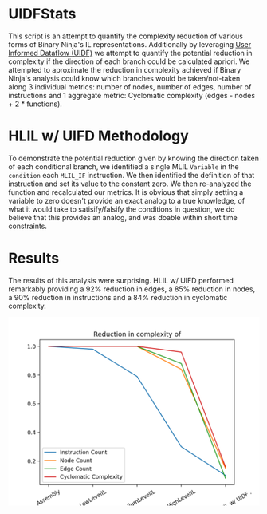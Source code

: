 # UIDFStats

This script is an attempt to quantify the complexity reduction of various forms of Binary Ninja's IL representations. Additionally by leveraging [User Informed Dataflow (UIDF)](https://binary.ninja/2020/09/10/user-informed-dataflow.html) we attempt to quantify the potential reduction in complexity if the direction of each branch could be calculated apriori. We attempted to aproximate the reduction in complexity achieved if Binary Ninja's analysis could know which branches would be taken/not-taken along 3 individual metrics: number of nodes, number of edges, number of instructions and 1 aggregate metric: Cyclomatic complexity (edges - nodes + 2 * functions).

# HLIL w/ UIFD Methodology

 To demonstrate the potential reduction given by knowing the direction taken of each conditional branch, we identified a single MLIL `Variable` in the `condition` each `MLIL_IF` instruction. We then identified the definition of that instruction and set its value to the constant zero. We then re-analyzed the function and recalculated our metrics. It is obvious that simply setting a variable to zero doesn't provide an exact analog to a true knowledge, of what it would take to satisify/falsify the conditions in question, we do believe that this provides an analog, and was doable within short time constraints.
 
# Results

The results of this analysis were surprising. HLIL w/ UIFD performed remarkably providing a 92% reduction in edges, a 85% reduction in nodes, a 90% reduction in instructions and a 84% reduction in cyclomatic complexity.

![Complexity Reduction](ReductionInComplexity.png)
